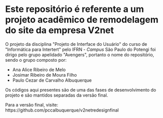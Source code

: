 <h1>Este repositório é referente a um projeto acadêmico de remodelagem do site da empresa V2net</h1>
<p>O projeto da disciplina "Projeto de Interface do Usuário" do curso de "Informática para Intertert" pelo IFRN - <em>Campus</em> São Paulo do Potengi foi dirigo pelo grupo apelidado "Avengers", portanto o nome do repositório, sendo o grupo composto por: </p>
<ul>
<li>Ana Alice Ribeiro de Melo</li>
<li>Josimar Ribeiro de Moura Filho</li>
<li>Paulo Cezar de Carvalho Albuquerque</li>
</ul>
<p>Os códigos aqui presentes são de uma das fases de desenvolvimento do projeto e são mantidos separadas da versão final.</p> 
<p>Para a versão final, visite: https://github.com/pccalbuquerque/v2netredesignfinal</p>
